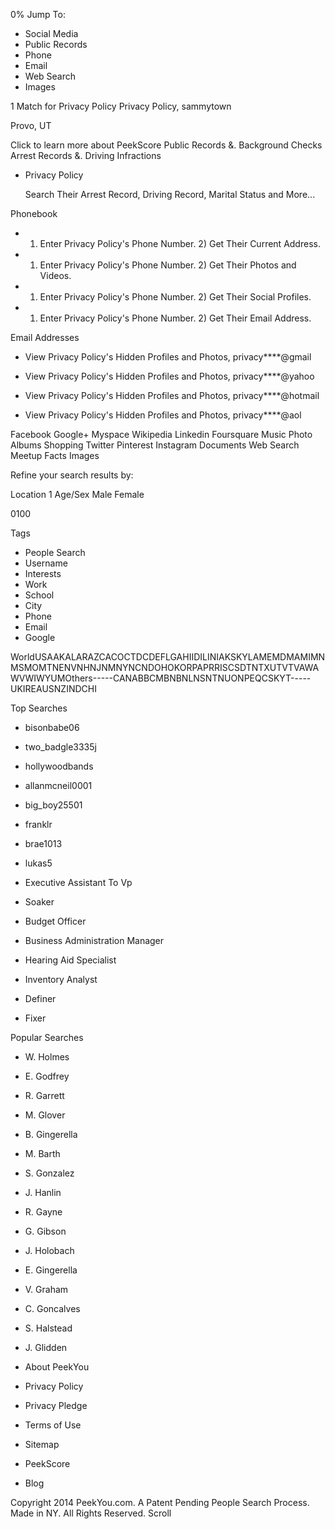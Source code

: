 0% Jump To:

*   Social Media
*   Public Records
*   Phone
*   Email
*   Web Search
*   Images

1 Match for Privacy Policy Privacy Policy, sammytown

Provo, UT

Click to learn more about PeekScore Public Records &. Background Checks Arrest Records &. Driving Infractions

*   Privacy Policy
    
    Search Their Arrest Record, Driving Record, Marital Status and More...
    

Phonebook

*   1) Enter Privacy Policy's Phone Number. 2) Get Their Current Address.
    
*   1) Enter Privacy Policy's Phone Number. 2) Get Their Photos and Videos.
    
*   1) Enter Privacy Policy's Phone Number. 2) Get Their Social Profiles.
    
*   1) Enter Privacy Policy's Phone Number. 2) Get Their Email Address.
    

Email Addresses

*   View Privacy Policy's Hidden Profiles and Photos, privacy\*\*\*\*@gmail
    
*   View Privacy Policy's Hidden Profiles and Photos, privacy\*\*\*\*@yahoo
    
*   View Privacy Policy's Hidden Profiles and Photos, privacy\*\*\*\*@hotmail
    
*   View Privacy Policy's Hidden Profiles and Photos, privacy\*\*\*\*@aol
    

Facebook Google+ Myspace Wikipedia Linkedin Foursquare Music Photo Albums Shopping Twitter Pinterest Instagram Documents Web Search Meetup Facts Images

Refine your search results by:

Location 1 Age/Sex Male Female

0100

Tags

*   People Search
*   Username
*   Interests
*   Work
*   School
*   City
*   Phone
*   Email
*   Google

WorldUSAAKALARAZCACOCTDCDEFLGAHIIDILINIAKSKYLAMEMDMAMIMNMSMOMTNENVNHNJNMNYNCNDOHOKORPAPRRISCSDTNTXUTVTVAWAWVWIWYUMOthers-----CANABBCMBNBNLNSNTNUONPEQCSKYT-----UKIREAUSNZINDCHI

Top Searches

*   bisonbabe06
*   two\_badgle3335j
*   hollywoodbands
*   allanmcneil0001
*   big\_boy25501
*   franklr
*   brae1013
*   lukas5

*   Executive Assistant To Vp
*   Soaker
*   Budget Officer
*   Business Administration Manager
*   Hearing Aid Specialist
*   Inventory Analyst
*   Definer
*   Fixer

Popular Searches

*   W. Holmes
*   E. Godfrey
*   R. Garrett
*   M. Glover
*   B. Gingerella
*   M. Barth
*   S. Gonzalez
*   J. Hanlin

*   R. Gayne
*   G. Gibson
*   J. Holobach
*   E. Gingerella
*   V. Graham
*   C. Goncalves
*   S. Halstead
*   J. Glidden

*   About PeekYou
*   Privacy Policy
*   Privacy Pledge
*   Terms of Use
*   Sitemap
*   PeekScore
*   Blog

Copyright 2014 PeekYou.com. A Patent Pending People Search Process. Made in NY. All Rights Reserved. Scroll